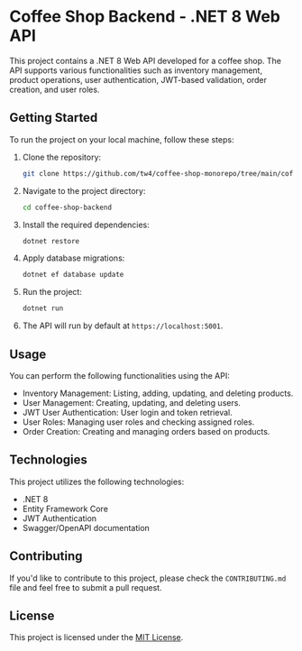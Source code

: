 # Coffee Shop Backend - .NET 8 Web API

This project contains a .NET 8 Web API developed for a coffee shop. The API supports various functionalities such as inventory management, product operations, user authentication, JWT-based validation, order creation, and user roles.

## Getting Started

To run the project on your local machine, follow these steps:

1. Clone the repository:
    ```bash
    git clone https://github.com/tw4/coffee-shop-monorepo/tree/main/coffee-shop-backend
    ```
2. Navigate to the project directory:
    ```bash
    cd coffee-shop-backend
    ```
3. Install the required dependencies:
    ```bash
    dotnet restore
    ```
4. Apply database migrations:
    ```bash
    dotnet ef database update
    ```
5. Run the project:
    ```bash
    dotnet run
    ```
6. The API will run by default at `https://localhost:5001`.

## Usage

You can perform the following functionalities using the API:

- Inventory Management: Listing, adding, updating, and deleting products.
- User Management: Creating, updating, and deleting users.
- JWT User Authentication: User login and token retrieval.
- User Roles: Managing user roles and checking assigned roles.
- Order Creation: Creating and managing orders based on products.

## Technologies

This project utilizes the following technologies:

- .NET 8
- Entity Framework Core
- JWT Authentication
- Swagger/OpenAPI documentation

## Contributing

If you'd like to contribute to this project, please check the `CONTRIBUTING.md` file and feel free to submit a pull request.

## License

This project is licensed under the [MIT License](LICENSE).
